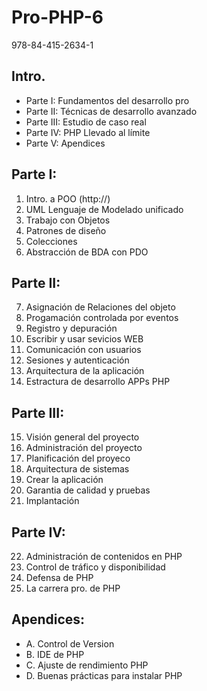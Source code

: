 # Pro-PHP-6
978-84-415-2634-1

## Intro.
- Parte I: Fundamentos del desarrollo pro
- Parte II: Técnicas de desarrollo avanzado
- Parte III: Estudio de caso real
- Parte IV: PHP Llevado al límite
- Parte V: Apendices

## Parte I:

1. Intro. a POO (http://)
2. UML Lenguaje de Modelado unificado
3. Trabajo con Objetos
4. Patrones de diseño
5. Colecciones
6. Abstracción de BDA con PDO

## Parte II: 

7. Asignación de Relaciones del objeto
8. Progamación controlada por eventos
9. Registro y depuración
10. Escribir y usar sevicios WEB
11. Comunicación con usuarios
12. Sesiones y autenticación
13. Arquitectura de la aplicación
14. Estractura de desarrollo APPs PHP

## Parte III:

15. Visión general del proyecto
16. Administración del proyecto
17. Planificación del proyeco
18. Arquitectura de sistemas
19. Crear la aplicación
20. Garantia de calidad y pruebas
21. Implantación

## Parte IV:

22. Administración de contenidos en PHP
23. Control de tráfico y disponibilidad
24. Defensa de PHP
25. La carrera pro. de PHP

## Apendices:
- A. Control de Version
- B. IDE de PHP
- C. Ajuste de rendimiento PHP
- D. Buenas prácticas para instalar PHP


